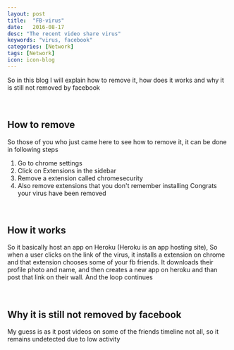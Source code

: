 ```yaml
---
layout: post
title:  "FB-virus"
date:   2016-08-17
desc: "The recent video share virus"
keywords: "virus, facebook"
categories: [Network]
tags: [Network]
icon: icon-blog
---
```

So in this blog I will explain how to remove it, how does it works and why it is 
still not removed by facebook 
<br><br><br>




How to remove
------
So those of you who just came here to see how to remove it, it can be done in
following steps
1. Go to chrome settings
2. Click on Extensions in the sidebar
3. Remove a extension called chromesecurity
4. Also remove extensions that you don't remember installing
Congrats your virus have been removed
<br><br><br>





How it works
------
So it basically host an app on Heroku (Heroku is an app hosting site), So when a user
clicks on the link of the virus, it installs a extension on chrome and that extension 
chooses some of your fb friends.
It downloads their profile photo and name, and then creates a new app on heroku and than 
post that link on their wall.
And the loop continues
<br><br><br>





Why it is still not removed by facebook
------
My guess is as it post videos on some of the friends timeline not all, so it remains undetected
due to low activity
<br><br><br>
